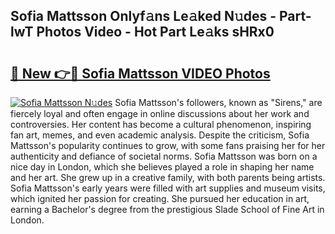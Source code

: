 ## Sofia Mattsson Onlyf𝚊ns Le𝚊ked N𝚞des - Part-lwT Photos Video - Hot Part Le𝚊ks sHRx0

# <h2><a href="http://ab56444.deff.icu/?id=Sofia+Mattsson">🔗 New 👉🔴 Sofia Mattsson VIDEO Photos</a></h2>

[![Sofia Mattsson N𝚞des](https://i.imgur.com/rIISA9y.gif)](http://ab56444.deff.icu/?id=Sofia+Mattsson)
Sofia Mattsson's followers, known as "Sirens," are fiercely loyal and often engage in online discussions about her work and controversies. Her content has become a cultural phenomenon, inspiring fan art, memes, and even academic analysis. Despite the criticism, Sofia Mattsson's popularity continues to grow, with some fans praising her for her authenticity and defiance of societal norms. Sofia Mattsson was born on a nice day in London, which she believes played a role in shaping her name and her art. She grew up in a creative family, with both parents being artists. Sofia Mattsson's early years were filled with art supplies and museum visits, which ignited her passion for creating. She pursued her education in art, earning a Bachelor's degree from the prestigious Slade School of Fine Art in London.
